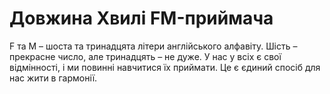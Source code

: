 # Довжина Хвилі FM-приймача

F та M – шоста та тринадцята літери англійського алфавіту. Шість – прекрасне
число, але тринадцять – не дуже. У нас у всіх є свої відмінності, і ми повинні
навчитися їх приймати. Це є єдиний спосіб для нас жити в гармонії.

